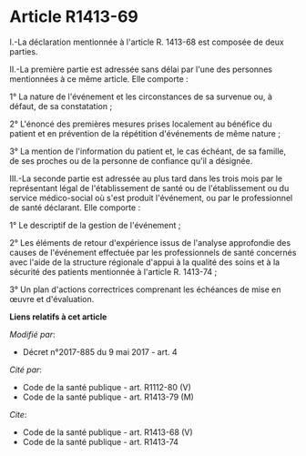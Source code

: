 # Article R1413-69

I.-La déclaration mentionnée à l'article R. 1413-68 est composée de deux parties.

II.-La première partie est adressée sans délai par l'une des personnes mentionnées à ce même article. Elle comporte :

1° La nature de l'événement et les circonstances de sa survenue ou, à défaut, de sa constatation ;

2° L'énoncé des premières mesures prises localement au bénéfice du patient et en prévention de la répétition d'événements de
même nature ;

3° La mention de l'information du patient et, le cas échéant, de sa famille, de ses proches ou de la personne de confiance
qu'il a désignée.

III.-La seconde partie est adressée au plus tard dans les trois mois par le représentant légal de l'établissement de santé ou
de l'établissement ou du service médico-social où s'est produit l'événement, ou par le professionnel de santé déclarant. Elle
comporte :

1° Le descriptif de la gestion de l'événement ;

2° Les éléments de retour d'expérience issus de l'analyse approfondie des causes de l'événement effectuée par les
professionnels de santé concernés avec l'aide de la structure régionale d'appui à la qualité des soins et à la sécurité des
patients mentionnée à l'article R. 1413-74 ;

3° Un plan d'actions correctrices comprenant les échéances de mise en œuvre et d'évaluation.

**Liens relatifs à cet article**

_Modifié par_:

  - Décret n°2017-885 du 9 mai 2017 - art. 4

_Cité par_:

  - Code de la santé publique - art. R1112-80 (V)
  - Code de la santé publique - art. R1413-79 (M)

_Cite_:

  - Code de la santé publique - art. R1413-68 (V)
  - Code de la santé publique - art. R1413-74
